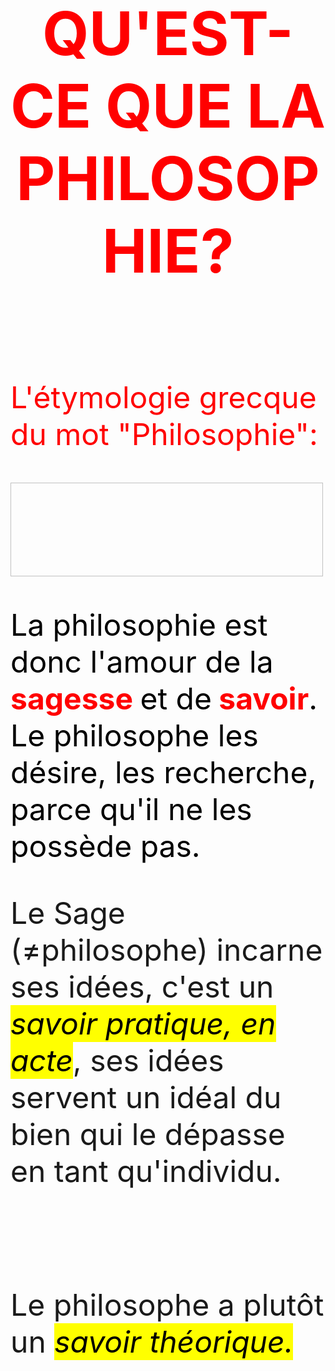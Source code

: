 <meta chartes="utf-8" />
<html>
 <head><style>
    #para1{
        text-align:center;
        color:red
    }
    #para2{
        text-align:left;
        color:red
    }
    #para3{
        text-align:left;
        color:#000000
    }
    mark{
        background-color:yellow;
        color:black;
    }

 </style></head>

 <body>
 <font size="13"> <h1 id="para1">QU'EST-CE QUE LA PHILOSOPHIE?</h1></font>
 <br>
 <br>
 <FONT size="8">
 <p id="para2">L'étymologie grecque du mot "Philosophie":</p>
 <img scr="filo.jpg" width="500" height="150"/>
 <p id="para3"> La philosophie est donc l'amour de la <b style="color:red;"> sagesse </b> et de<b style="color:red;"> savoir</b>. Le philosophe les désire, les recherche, parce qu'il ne les possède pas.  </p>
 <p>Le Sage (≠philosophe) incarne ses idées, c'est un <i><mark> savoir pratique, en acte</mark></i>, ses idées servent un idéal du bien qui le dépasse en tant qu'individu.</p> <br>
 <p>Le philosophe a plutôt un <i><mark> savoir théorique.</mark></i></p>
 </FONT>
 </body>
</html>


 
 
